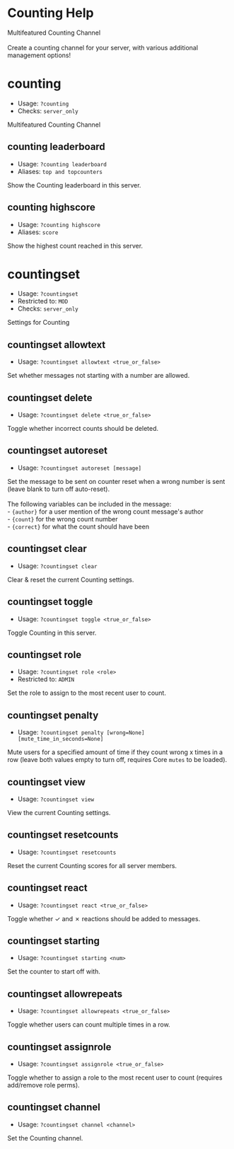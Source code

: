 # Counting Help

Multifeatured Counting Channel<br/><br/>Create a counting channel for your server, with various additional management options!

# counting
 - Usage: `?counting `
 - Checks: `server_only`

Multifeatured Counting Channel

## counting leaderboard
 - Usage: `?counting leaderboard `
 - Aliases: `top and topcounters`

Show the Counting leaderboard in this server.

## counting highscore
 - Usage: `?counting highscore `
 - Aliases: `score`

Show the highest count reached in this server.

# countingset
 - Usage: `?countingset `
 - Restricted to: `MOD`
 - Checks: `server_only`

Settings for Counting

## countingset allowtext
 - Usage: `?countingset allowtext <true_or_false> `

Set whether messages not starting with a number are allowed.

## countingset delete
 - Usage: `?countingset delete <true_or_false> `

Toggle whether incorrect counts should be deleted.

## countingset autoreset
 - Usage: `?countingset autoreset [message] `

Set the message to be sent on counter reset when a wrong number is sent (leave blank to turn off auto-reset).<br/><br/>The following variables can be included in the message:<br/>- `{author}` for a user mention of the wrong count message's author<br/>- `{count}` for the wrong count number<br/>- `{correct}` for what the count should have been

## countingset clear
 - Usage: `?countingset clear `

Clear & reset the current Counting settings.

## countingset toggle
 - Usage: `?countingset toggle <true_or_false> `

Toggle Counting in this server.

## countingset role
 - Usage: `?countingset role <role> `
 - Restricted to: `ADMIN`

Set the role to assign to the most recent user to count.

## countingset penalty
 - Usage: `?countingset penalty [wrong=None] [mute_time_in_seconds=None] `

Mute users for a specified amount of time if they count wrong x times in a row (leave both values empty to turn off, requires Core `mutes` to be loaded).

## countingset view
 - Usage: `?countingset view `

View the current Counting settings.

## countingset resetcounts
 - Usage: `?countingset resetcounts `

Reset the current Counting scores for all server members.

## countingset react
 - Usage: `?countingset react <true_or_false> `

Toggle whether ✓ and ✗ reactions should be added to messages.

## countingset starting
 - Usage: `?countingset starting <num> `

Set the counter to start off with.

## countingset allowrepeats
 - Usage: `?countingset allowrepeats <true_or_false> `

Toggle whether users can count multiple times in a row.

## countingset assignrole
 - Usage: `?countingset assignrole <true_or_false> `

Toggle whether to assign a role to the most recent user to count (requires add/remove role perms).

## countingset channel
 - Usage: `?countingset channel <channel> `

Set the Counting channel.

